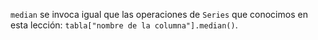 `median` se invoca igual que las operaciones de `Series` que conocimos en esta lección: `tabla["nombre de la columna"].median()`. 
